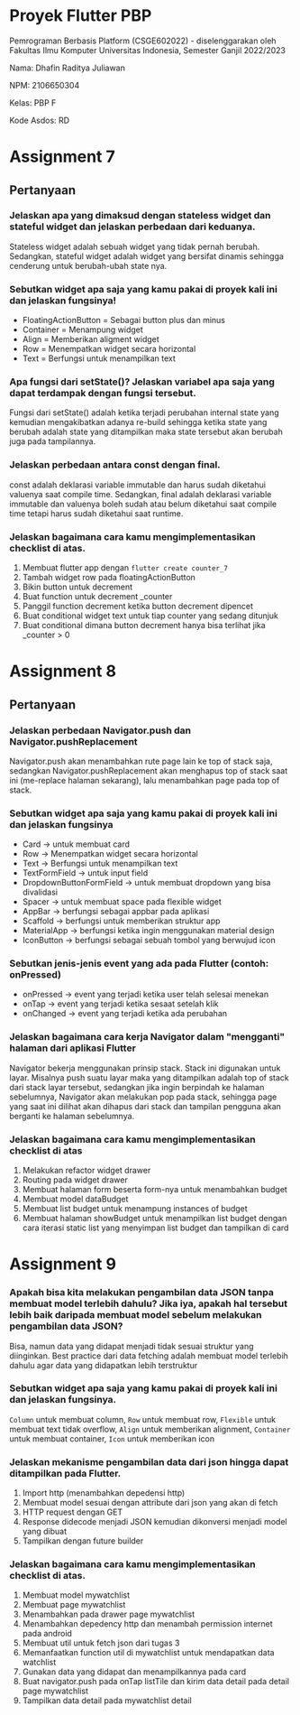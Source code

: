 # Proyek Flutter PBP
Pemrograman Berbasis Platform (CSGE602022) - diselenggarakan oleh Fakultas Ilmu Komputer Universitas Indonesia, Semester Ganjil 2022/2023

Nama: Dhafin Raditya Juliawan

NPM: 2106650304

Kelas: PBP F

Kode Asdos: RD

# Assignment 7
## Pertanyaan
### Jelaskan apa yang dimaksud dengan stateless widget dan stateful widget dan jelaskan perbedaan dari keduanya.
Stateless widget adalah sebuah widget yang tidak pernah berubah. Sedangkan, stateful widget adalah widget yang bersifat dinamis sehingga cenderung untuk berubah-ubah state nya.

### Sebutkan widget apa saja yang kamu pakai di proyek kali ini dan jelaskan fungsinya!
- FloatingActionButton = Sebagai button plus dan minus
- Container = Menampung widget
- Align = Memberikan aligment widget
- Row = Menempatkan widget secara horizontal
- Text = Berfungsi untuk menampilkan text

### Apa fungsi dari setState()? Jelaskan variabel apa saja yang dapat terdampak dengan fungsi tersebut.
Fungsi dari setState() adalah ketika terjadi perubahan internal state yang kemudian mengakibatkan adanya re-build sehingga ketika state yang berubah adalah state yang ditampilkan maka state tersebut akan berubah juga pada tampilannya.

### Jelaskan perbedaan antara const dengan final.
const adalah deklarasi variable immutable dan harus sudah diketahui valuenya saat compile time. Sedangkan, final adalah deklarasi variable immutable dan valuenya boleh sudah atau belum diketahui saat compile time tetapi harus sudah diketahui saat runtime.

### Jelaskan bagaimana cara kamu mengimplementasikan checklist di atas.
1. Membuat flutter app dengan `flutter create counter_7`
2. Tambah widget row pada floatingActionButton
3. Bikin button untuk decrement
4. Buat function untuk decrement _counter
5. Panggil function decrement ketika button decrement dipencet
6. Buat conditional widget text untuk tiap counter yang sedang ditunjuk
7. Buat conditional dimana button decrement hanya bisa terlihat jika _counter > 0

# Assignment 8
## Pertanyaan
### Jelaskan perbedaan Navigator.push dan Navigator.pushReplacement
Navigator.push akan menambahkan rute page lain ke top of stack saja, sedangkan Navigator.pushReplacement akan menghapus top of stack saat ini (me-replace halaman sekarang), lalu menambahkan page pada top of stack.

### Sebutkan widget apa saja yang kamu pakai di proyek kali ini dan jelaskan fungsinya
- Card -> untuk membuat card
- Row -> Menempatkan widget secara horizontal
- Text -> Berfungsi untuk menampilkan text
- TextFormField -> untuk input field
- DropdownButtonFormField -> untuk membuat dropdown yang bisa divalidasi
- Spacer -> untuk membuat space pada flexible widget
- AppBar -> berfungsi sebagai appbar pada aplikasi 
- Scaffold -> berfungsi untuk memberikan struktur app 
- MaterialApp -> berfungsi ketika ingin menggunakan material design
- IconButton -> berfungsi sebagai sebuah tombol yang berwujud icon

### Sebutkan jenis-jenis event yang ada pada Flutter (contoh: onPressed)
- onPressed -> event yang terjadi ketika user telah selesai menekan
- onTap -> event yang terjadi ketika sesaat setelah klik
- onChanged -> event yang terjadi ketika ada perubahan

### Jelaskan bagaimana cara kerja Navigator dalam "mengganti" halaman dari aplikasi Flutter
Navigator bekerja menggunakan prinsip stack. Stack ini digunakan untuk layar. Misalnya push suatu layar maka yang ditampilkan adalah top of stack dari stack layar tersebut, sedangkan jika ingin berpindah ke halaman sebelumnya, Navigator akan melakukan pop pada stack, sehingga page yang saat ini dilihat akan dihapus dari stack dan tampilan pengguna akan berganti ke halaman sebelumnya.

### Jelaskan bagaimana cara kamu mengimplementasikan checklist di atas
1. Melakukan refactor widget drawer
2. Routing pada widget drawer
3. Membuat halaman form beserta form-nya untuk menambahkan budget
4. Membuat model dataBudget
5. Membuat list budget untuk menampung instances of budget
6. Membuat halaman showBudget untuk menampilkan list budget dengan cara iterasi static list yang menyimpan list budget dan tampilkan di card

# Assignment 9
### Apakah bisa kita melakukan pengambilan data JSON tanpa membuat model terlebih dahulu? Jika iya, apakah hal tersebut lebih baik daripada membuat model sebelum melakukan pengambilan data JSON?
Bisa, namun data yang didapat menjadi tidak sesuai struktur yang diinginkan. Best practice dari data fetching adalah membuat model terlebih dahulu agar data yang didapatkan lebih terstruktur

### Sebutkan widget apa saja yang kamu pakai di proyek kali ini dan jelaskan fungsinya.
`Column` untuk membuat column, `Row` untuk membuat row, `Flexible` untuk membuat text tidak overflow, `Align` untuk memberikan alignment, `Container` untuk membuat container, `Icon` untuk memberikan icon

### Jelaskan mekanisme pengambilan data dari json hingga dapat ditampilkan pada Flutter.
1. Import http (menambahkan depedensi http)
2. Membuat model sesuai dengan attribute dari json yang akan di fetch
3. HTTP request dengan GET
4. Response didecode menjadi JSON kemudian dikonversi menjadi model yang dibuat
5. Tampilkan dengan future builder

### Jelaskan bagaimana cara kamu mengimplementasikan checklist di atas.
1. Membuat model mywatchlist
2. Membuat page mywatchlist
3. Menambahkan pada drawer page mywatchlist
4. Menambahkan depedency http dan menambah permission internet pada android
5. Membuat util untuk fetch json dari tugas 3
6. Memanfaatkan function util di mywatchlist untuk mendapatkan data watchlist
7. Gunakan data yang didapat dan menampilkannya pada card
8. Buat navigator.push pada onTap listTile dan kirim data detail pada detail page mywatchlist
9. Tampilkan data detail pada mywatchlist detail
